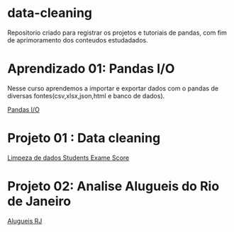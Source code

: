 # data-cleaning 

Repositorio criado para registrar os projetos e tutoriais de pandas, com fim de aprimoramento dos conteudos estudadados.

# Aprendizado 01: Pandas I/O

Nesse curso aprendemos a importar e exportar dados com o pandas de diversas fontes(csv,xlsx,json,html e banco de dados).

[Pandas I/O](./pandas_alura/pandas_io/leitura_dados.md)


# Projeto 01 : Data cleaning

[Limpeza de dados Students Exame Score](./students_Exam_Scores/analise.py)


# Projeto 02: Analise Alugueis do Rio de Janeiro


[Alugueis RJ](./pandas_alura/conhecendo_pandas/analise_alugueis.py)



